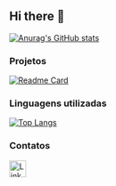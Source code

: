 ## Hi there 👋

[![Anurag's GitHub stats](https://github-readme-stats.vercel.app/api?username=Gabzineo&show_icons=true&theme=dark)](https://github.com/anuraghazra/github-readme-stats)

### Projetos

[![Readme Card](https://github-readme-stats.vercel.app/api/pin/?username=Gabzineo&repo=pedrogithub2406.github.io&theme=dark)](https://github.com/Gabzineo/Clone_disneyplus)



### Linguagens utilizadas

[![Top Langs](https://github-readme-stats.vercel.app/api/top-langs/?username=Gabzineo&layout=compact)](https://github.com/anuraghazra/github-readme-stats)

### Contatos

[<img src='https://img.shields.io/badge/LinkedIn-0077B5?style=for-the-badge&logo=linkedin&logoColor=white' alt='Linkedin' height='30'>](https://www.linkedin.com/in/gabzineo/)
